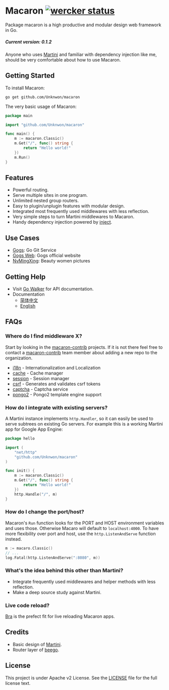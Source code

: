 Macaron [![wercker status](https://app.wercker.com/status/282aa746d272d0eaa703a86852445a67/s "wercker status")](https://app.wercker.com/project/bykey/282aa746d272d0eaa703a86852445a67)
=======================

Package macaron is a high productive and modular design web framework in Go.

##### Current version: 0.1.2

Anyone who uses [Martini](https://github.com/go-martini/martini) and familiar with dependency injection like me, should be very comfortable about how to use Macaron.

## Getting Started

To install Macaron:

	go get github.com/Unknwon/macaron
	
The very basic usage of Macaron:

```go
package main

import "github.com/Unknwon/macaron"

func main() {
	m := macaron.Classic()
	m.Get("/", func() string {
		return "Hello world!"
	})
	m.Run()
}
```

## Features

- Powerful routing.
- Serve multiple sites in one program.
- Unlimited nested group routers.
- Easy to plugin/unplugin features with modular design.
- Integrated most frequently used middlewares with less reflection.
- Very simple steps to turn Martini middlewares to Macaron.
- Handy dependency injection powered by [inject](https://github.com/codegangsta/inject).

## Use Cases

- [Gogs](https://github.com/gogits/gogs): Go Git Service
- [Gogs Web](https://github.com/gogits/gogsweb): Gogs official website
- [NvMingXing](http://nvmingxing.net): Beauty women pictures

## Getting Help

- Visit [Go Walker](https://gowalker.org/github.com/Unknwon/macaron) for API documentation.
- Documentation
	- [简体中文](docs/zh-CN)
	- [English](docs/en-US)

## FAQs

### Where do I find middleware X?

Start by looking in the [macaron-contrib](https://github.com/macaron-contrib) projects. If it is not there feel free to contact a [macaron-contrib](https://github.com/macaron-contrib) team member about adding a new repo to the organization.

- [i18n](https://github.com/macaron-contrib/i18n) - Internationalization and Localization
- [cache](https://github.com/macaron-contrib/cache) - Cache manager
- [session](https://github.com/macaron-contrib/session) - Session manager
- [csrf](https://github.com/macaron-contrib/csrf) - Generates and validates csrf tokens
- [captcha](https://github.com/macaron-contrib/captcha) - Captcha service
- [pongo2](https://github.com/macaron-contrib/pongo2) - Pongo2 template engine support

### How do I integrate with existing servers?

A Martini instance implements `http.Handler`, so it can easily be used to serve subtrees
on existing Go servers. For example this is a working Martini app for Google App Engine:

```go
package hello

import (
	"net/http"
	"github.com/Unknwon/macaron"
)

func init() {
	m := macaron.Classic()
	m.Get("/", func() string {
		return "Hello world!"
	})
	http.Handle("/", m)
}
```

### How do I change the port/host?

Macaron's `Run` function looks for the PORT and HOST environment variables and uses those. Otherwise Macaro will default to `localhost:4000`.
To have more flexibility over port and host, use the `http.ListenAndServe` function instead.

```go
m := macaro.Classic()
// ...
log.Fatal(http.ListenAndServe(":8080", m))
```

### What's the idea behind this other than Martini?

- Integrate frequently used middlewares and helper methods with less reflection.
- Make a deep source study against Martini.

### Live code reload?

[Bra](https://github.com/Unknwon/bra) is the prefect fit for live reloading Macaron apps.

## Credits

- Basic design of [Martini](https://github.com/go-martini/martini).
- Router layer of [beego](https://github.com/astaxie/beego).

## License

This project is under Apache v2 License. See the [LICENSE](LICENSE) file for the full license text.
